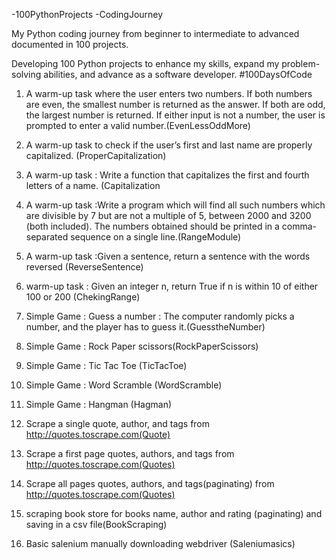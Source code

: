 -100PythonProjects -CodingJourney

My Python coding journey from beginner to intermediate to advanced documented in 100 projects.

Developing 100 Python projects to enhance my skills, expand my problem-solving abilities, and advance as a software developer. #100DaysOfCode

1. A warm-up task where the user enters two numbers. If both numbers are even, the smallest number is returned as the answer. If both are odd, the largest number is returned. If either input is not a number, the user is prompted to enter a valid number.(EvenLessOddMore)
   
2. A warm-up task to check if the user’s first and last name are properly capitalized. (ProperCapitalization)

3. A warm-up task : Write a function that capitalizes the first and fourth letters of a name. (Capitalization

4. A warm-up task :Write a program which will find all such numbers which are divisible by 7 but are not a multiple of 5, between 2000 and 3200 (both included). The numbers obtained should be printed in a comma-separated sequence on a single line.(RangeModule)

5. A warm-up task :Given a sentence, return a sentence with the words reversed (ReverseSentence)

6.  warm-up task : Given an integer n, return True if n is within 10 of either 100 or 200 (ChekingRange)

7.  Simple Game : Guess a number : The computer randomly picks a number, and the player has to guess it.(GuesstheNumber)

8.  Simple Game : Rock Paper scissors(RockPaperScissors)

9.  Simple Game : Tic Tac Toe (TicTacToe)

10. Simple Game : Word Scramble (WordScramble)

11.  Simple Game : Hangman (Hagman)

12.  Scrape a single quote, author, and tags from http://quotes.toscrape.com(Quote)

13.  Scrape a first page quotes, authors, and tags from http://quotes.toscrape.com(Quotes)

14.  Scrape all pages quotes, authors, and tags(paginating) from http://quotes.toscrape.com(Quotes)

15.  scraping book store for books name, author and rating (paginating) and saving in a csv file(BookScraping)

16.  Basic salenium manually downloading webdriver (Saleniumasics)
















